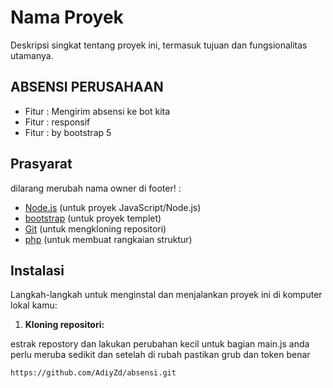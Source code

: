 # Nama Proyek

Deskripsi singkat tentang proyek ini, termasuk tujuan dan fungsionalitas utamanya.

## ABSENSI PERUSAHAAN

- Fitur : Mengirim absensi ke bot kita
- Fitur : responsif
- Fitur : by bootstrap 5

## Prasyarat

dilarang merubah nama owner di footer! :

- [Node.js](https://nodejs.org) (untuk proyek JavaScript/Node.js)
- [bootstrap](https://getbootstrap.com) (untuk proyek templet)
- [Git](https://git-scm.com) (untuk mengkloning repositori)
- [php](https://www.php.net) (untuk membuat rangkaian struktur)
## Instalasi

Langkah-langkah untuk menginstal dan menjalankan proyek ini di komputer lokal kamu:

1. **Kloning repositori:**

 estrak repostory dan lakukan perubahan kecil
 untuk bagian main.js anda perlu meruba sedikit 
 dan setelah di rubah pastikan grub dan token benar
   ```
   https://github.com/AdiyZd/absensi.git
